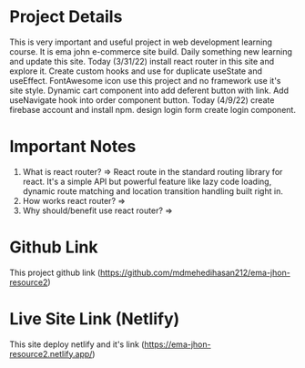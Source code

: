 # Project Details

This is very important and useful project in web development learning course. It is ema john e-commerce site build. Daily something new learning and update this site. Today (3/31/22) install react router in this site and explore it. Create custom hooks and use for duplicate useState and useEffect. FontAwesome icon use this project and no framework use it's site style. Dynamic cart component into add deferent button with link. Add useNavigate hook into order component button. Today (4/9/22) create firebase account and install npm. design login form create login component.

# Important Notes
1. What is react router?
=> React route in the standard routing library for react.
   It's a simple API but powerful feature like lazy code loading,
   dynamic route matching and location transition handling built right in.
2. How works react router?
=> 
3. Why should/benefit use react router?
=> 

# Github Link

This project github link (https://github.com/mdmehedihasan212/ema-jhon-resource2)

# Live Site Link (Netlify)

This site deploy netlify and it's link (https://ema-jhon-resource2.netlify.app/)
